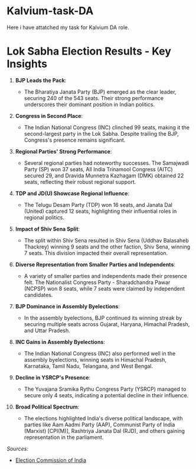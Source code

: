 # Kalvium-task-DA
Here i have attatched my task for Kalvium DA role.

# Lok Sabha Election Results - Key Insights

1. **BJP Leads the Pack**:
   - The Bharatiya Janata Party (BJP) emerged as the clear leader, securing 240 of the 543 seats. Their strong performance underscores their dominant position in Indian politics.

2. **Congress in Second Place**:
   - The Indian National Congress (INC) clinched 99 seats, making it the second-largest party in the Lok Sabha. Despite trailing the BJP, Congress's presence remains significant.

3. **Regional Parties' Strong Performance**:
   - Several regional parties had noteworthy successes. The Samajwadi Party (SP) won 37 seats, All India Trinamool Congress (AITC) secured 29, and Dravida Munnetra Kazhagam (DMK) obtained 22 seats, reflecting their robust regional support.

4. **TDP and JD(U) Showcase Regional Influence**:
   - The Telugu Desam Party (TDP) won 16 seats, and Janata Dal (United) captured 12 seats, highlighting their influential roles in regional politics.

5. **Impact of Shiv Sena Split**:
   - The split within Shiv Sena resulted in Shiv Sena (Uddhav Balasaheb Thackrey) winning 9 seats and the other faction, Shiv Sena, winning 7 seats. This division impacted their overall representation.

6. **Diverse Representation from Smaller Parties and Independents**:
   - A variety of smaller parties and independents made their presence felt. The Nationalist Congress Party - Sharadchandra Pawar (NCPSP) won 8 seats, while 7 seats were claimed by independent candidates.

7. **BJP Dominance in Assembly Byelections**:
   - In the assembly byelections, BJP continued its winning streak by securing multiple seats across Gujarat, Haryana, Himachal Pradesh, and Uttar Pradesh.

8. **INC Gains in Assembly Byelections**:
   - The Indian National Congress (INC) also performed well in the assembly byelections, winning seats in Himachal Pradesh, Karnataka, Tamil Nadu, Telangana, and West Bengal.

9. **Decline in YSRCP's Presence**:
   - The Yuvajana Sramika Rythu Congress Party (YSRCP) managed to secure only 4 seats, indicating a potential decline in their influence.

10. **Broad Political Spectrum**:
    - The elections highlighted India's diverse political landscape, with parties like Aam Aadmi Party (AAP), Communist Party of India (Marxist) [CPI(M)], Rashtriya Janata Dal (RJD), and others gaining representation in the parliament.

*Sources:*
- [Election Commission of India](https://results.eci.gov.in)
